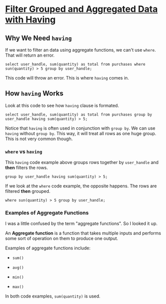 # [Filter Grouped and Aggregated Data with Having](https://egghead.io/lessons/postgresql-filter-grouped-and-aggregated-data-with-having)

## Why We Need `having`

If we want to filter an data using aggregate functions, we can't use `where`. That will return an error.

```postgres
select user_handle, sum(quantity) as total from purchases where sun(quantity) > 5 group by user_handle;
```

This code will throw an error. This is where `having` comes in.

## How `having` Works

Look at this code to see how `having` clause is formated.

```postgres
select user_handle, sum(quantity) as total from purchases group by user_handle having sum(quantity) > 5;
```

Notice that `having` is often used in conjunction with `group by`. We can use `having` without `group by`. This way, it will treat all rows as one huge group. This is not very common though.

### `where` vs `having`

This `having` code example above groups rows together by `user_handle` and **then** filters the rows.

```postgres
group by user_handle having sum(quantity) > 5;
```

If we look at the `where` code example, the opposite happens. The rows are filtered **then** grouped.

```postgres
where sun(quantity) > 5 group by user_handle;
```

### Examples of Aggregate Functions

I was a little confused by the term "aggregate functions". So I looked it up.

An **Aggregate function** is a function that takes multiple inputs and performs some sort of operation on them to produce one output.

Examples of aggregate functions include:

- `sum()`

- `avg()`

- `min()`

- `max()`

In both code examples, `sum(quantity)` is used.
